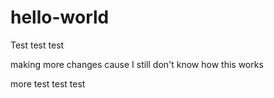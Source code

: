 # hello-world
Test test test

making more changes cause I still don't know how this works

more test test test
